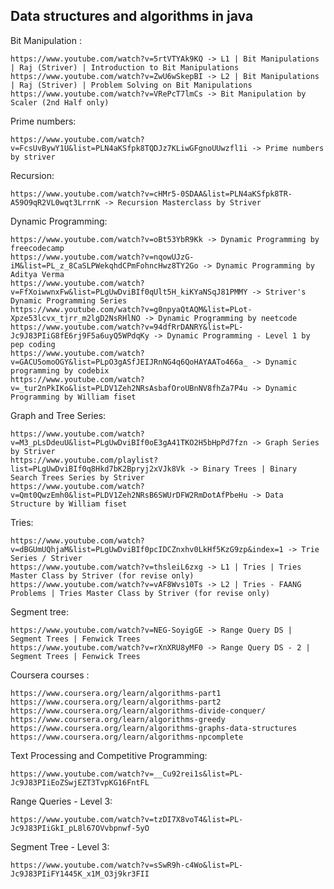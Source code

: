 <h2>Data structures and algorithms in java</h2>

Bit Manipulation :

	https://www.youtube.com/watch?v=5rtVTYAk9KQ -> L1 | Bit Manipulations | Raj (Striver) | Introduction to Bit Manipulations
	https://www.youtube.com/watch?v=ZwU6wSkepBI -> L2 | Bit Manipulations | Raj (Striver) | Problem Solving on Bit Manipulations
	https://www.youtube.com/watch?v=VRePcT7lmCs -> Bit Manipulation by Scaler (2nd Half only) 

Prime numbers:

	https://www.youtube.com/watch?v=FcsUvBywY1U&list=PLN4aKSfpk8TQDJz7KLiwGFgnoUUwzfl1i -> Prime numbers by striver


Recursion:

	https://www.youtube.com/watch?v=cHMr5-0SDAA&list=PLN4aKSfpk8TR-A59O9qR2VL0wqt3LrrnK -> Recursion Masterclass by Striver

Dynamic Programming:

	https://www.youtube.com/watch?v=oBt53YbR9Kk -> Dynamic Programming by freecodecamp
	https://www.youtube.com/watch?v=nqowUJzG-iM&list=PL_z_8CaSLPWekqhdCPmFohncHwz8TY2Go -> Dynamic Programming by Aditya Verma
	https://www.youtube.com/watch?v=FfXoiwwnxFw&list=PLgUwDviBIf0qUlt5H_kiKYaNSqJ81PMMY -> Striver's Dynamic Programming Series 
	https://www.youtube.com/watch?v=g0npyaQtAQM&list=PLot-Xpze53lcvx_tjrr_m2lgD2NsRHlNO -> Dynamic Programming by neetcode
	https://www.youtube.com/watch?v=94dfRrDANRY&list=PL-Jc9J83PIiG8fE6rj9F5a6uyQ5WPdqKy -> Dynamic Programming - Level 1 by pep coding
	https://www.youtube.com/watch?v=GACU5omoOGY&list=PLpO3gASfJEIJRnNG4q6QoHAYAATo466a_ -> Dynamic programming by codebix
	https://www.youtube.com/watch?v=_tur2nPkIKo&list=PLDV1Zeh2NRsAsbafOroUBnNV8fhZa7P4u -> Dynamic Programming by William fiset

Graph and Tree Series:

	https://www.youtube.com/watch?v=M3_pLsDdeuU&list=PLgUwDviBIf0oE3gA41TKO2H5bHpPd7fzn -> Graph Series by Striver
	https://www.youtube.com/playlist?list=PLgUwDviBIf0q8Hkd7bK2Bpryj2xVJk8Vk -> Binary Trees | Binary Search Trees Series by Striver
	https://www.youtube.com/watch?v=Qmt0QwzEmh0&list=PLDV1Zeh2NRsB6SWUrDFW2RmDotAfPbeHu -> Data Structure by William fiset


Tries:

	https://www.youtube.com/watch?v=dBGUmUQhjaM&list=PLgUwDviBIf0pcIDCZnxhv0LkHf5KzG9zp&index=1 -> Trie Series / Striver
	https://www.youtube.com/watch?v=thsleiL6zxg -> L1 | Tries | Tries Master Class by Striver (for revise only)
	https://www.youtube.com/watch?v=vAF8Wvs10Ts -> L2 | Tries - FAANG Problems | Tries Master Class by Striver (for revise only)

Segment tree:

	https://www.youtube.com/watch?v=NEG-SoyigGE -> Range Query DS | Segment Trees | Fenwick Trees 
	https://www.youtube.com/watch?v=rXnXRU8yMF0 -> Range Query DS - 2 | Segment Trees | Fenwick Trees

Coursera courses :

	https://www.coursera.org/learn/algorithms-part1
	https://www.coursera.org/learn/algorithms-part2
	https://www.coursera.org/learn/algorithms-divide-conquer/
	https://www.coursera.org/learn/algorithms-greedy
	https://www.coursera.org/learn/algorithms-graphs-data-structures
	https://www.coursera.org/learn/algorithms-npcomplete

Text Processing and Competitive Programming:

	https://www.youtube.com/watch?v=__Cu92rei1s&list=PL-Jc9J83PIiEoZSwjEZT3TvpKG16FntFL

Range Queries - Level 3:

	https://www.youtube.com/watch?v=tzDI7X8voT4&list=PL-Jc9J83PIiGkI_pL8l67OVvbpnwf-5yO

Segment Tree - Level 3:

	https://www.youtube.com/watch?v=sSwR9h-c4Wo&list=PL-Jc9J83PIiFY1445K_x1M_O3j9kr3FII



